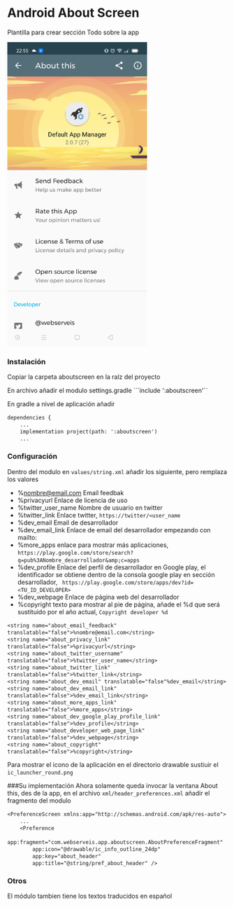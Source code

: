 # Android About Screen 
 Plantilla para crear sección Todo sobre la app

<img src="screenshot1.jpg" data-canonical-src="https://gyazo.com/eb5c5741b6a9a16c692170a41a49c858.png" width="320" />


### Instalación

Copiar la carpeta aboutscreen en la ralz del proyecto

En archivo añadir el modulo settings.gradle
```include ':aboutscreen'``

En gradle a nivel de aplicación añadir
```
dependencies {
    ...
    implementation project(path: ':aboutscreen')
    ...
```


### Configuración

Dentro del modulo en `values/string.xml` añadir los siguiente, pero remplaza los valores

 - %nombre@email.com Email feedbak 
 - %privacyurl Enlace de licencia de uso
 - %twitter_user_name Nombre de usuario en twitter
 - %twitter_link Enlace twitter, `https://twitter/<user_name`
 - %dev_email Email de desarrollador
 - %dev_email_link Enlace de email del desarrollador empezando con mailto:
 - %more_apps enlace para mostrar más aplicaciones, `https://play.google.com/store/search?q=pub%3ANombre_desarrollador&amp;c=apps`
 - %dev_profile Enlace del perfil de desarrollador en Google play, el identificador se obtiene dentro de la consola google play en sección desarrollador, ` https://play.google.com/store/apps/dev?id=<TU_ID_DEVELOPER>`
 - %dev_webpage Enlace de página web del desarrollador
 - %copyright texto para mostrar al pie de página, añade el %d que será sustituido por el año actual, `Copyright developer %d`
 

```
<string name="about_email_feedback" translatable="false">%nombre@email.com</string>
<string name="about_privacy_link" translatable="false">%privacyurl</string>
<string name="about_twitter_username" translatable="false">%twitter_user_name</string>
<string name="about_twitter_link" translatable="false">%twitter_link</string>
<string name="about_dev_email" translatable="false"%dev_email</string>
<string name="about_dev_email_link" translatable="false">%dev_email_link</string>
<string name="about_more_apps_link" translatable="false">%more_apps</string>
<string name="about_dev_google_play_profile_link" translatable="false">%dev_profile</string>
<string name="about_developer_web_page_link" translatable="false">%dev_webpage</string>
<string name="about_copyright" translatable="false">%copyright</string>
```

Para mostrar el icono de la aplicación en el directorio drawable sustiuir el `ic_launcher_round.png`


###Su implementación
Ahora solamente queda invocar la ventana About this, des de la app, en el archivo `xml/header_preferences.xml` añadir el fragmento del modulo

```
<PreferenceScreen xmlns:app="http://schemas.android.com/apk/res-auto">
    ...
    <Preference
        app:fragment="com.webserveis.app.aboutscreen.AboutPreferenceFragment"
        app:icon="@drawable/ic_info_outline_24dp"
        app:key="about_header"
        app:title="@string/pref_about_header" />
```

### Otros
El módulo tambien tiene los textos traducidos en español

